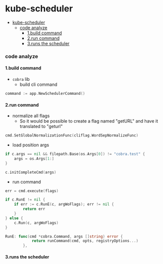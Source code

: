 # kube-scheduler


<!-- @import "[TOC]" {cmd="toc" depthFrom=1 depthTo=6 orderedList=false} -->

<!-- code_chunk_output -->

- [kube-scheduler](#kube-scheduler)
    - [code analyze](#code-analyze)
      - [1.build command](#1build-command)
      - [2.run command](#2run-command)
      - [3.runs the scheduler](#3runs-the-scheduler)

<!-- /code_chunk_output -->


### code analyze

#### 1.build command

* `cobra` lib
    * build cli command
```go
command := app.NewSchedulerCommand()
```

#### 2.run command

* normalize all flags
    * So it would be possible to create a flag named "getURL" and have it translated to "geturl"
```go
cmd.SetGlobalNormalizationFunc(cliflag.WordSepNormalizeFunc)
```

* load position args
```go
if c.args == nil && filepath.Base(os.Args[0]) != "cobra.test" {
    args = os.Args[1:]
}

c.initCompleteCmd(args)
```

* run command
```go
err = cmd.execute(flags)
```
```go
if c.RunE != nil {
    if err := c.RunE(c, argWoFlags); err != nil {
        return err
    }
} else {
    c.Run(c, argWoFlags)
}
```
```go
RunE: func(cmd *cobra.Command, args []string) error {
			return runCommand(cmd, opts, registryOptions...)
		},
```

#### 3.runs the scheduler